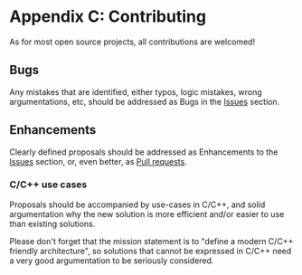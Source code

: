 # Appendix C: Contributing

As for most open source projects, all contributions are welcomed!

## Bugs

Any mistakes that are identified, either typos, logic mistakes, wrong 
argumentations, etc, should be addressed as Bugs in the 
[Issues](https://github.com/emb-riscv/specs-markdown/issues) section.

## Enhancements

Clearly defined proposals should be addressed as Enhancements to the 
[Issues](https://github.com/emb-riscv/specs-markdown/issues) section, 
or, even better, as 
[Pull requests](https://github.com/emb-riscv/specs-markdown/pulls).

### C/C++ use cases

Proposals should be accompanied by use-cases in C/C++, and solid argumentation 
why the new solution is more efficient and/or easier to use than existing 
solutions.

Please don't forget that the mission statement is to "define a modern 
C/C++ friendly architecture", so solutions that cannot be expressed in
C/C++ need a very good argumentation to be seriously considered.
